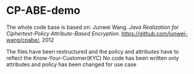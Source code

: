 # CP-ABE-demo
The whole code base is based on: Junwei Wang. *Java Realization for Ciphertext-Policy Attribute-Based Encryption.* https://github.com/junwei-wang/cpabe/, 2012

The files have been restructured and the policy and attributes have to reflect the Know-Your-Customer(KYC) 
No code has been written only attributes and policy has been changed for use case 
